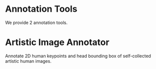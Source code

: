 # Annotation Tools
We provide 2 annotation tools.

# Artistic Image Annotator

Annotate 2D human keypoints and head bounding box of self-collected artistic human images.